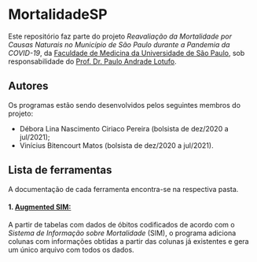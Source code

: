 # MortalidadeSP

Este repositório faz parte do projeto
*Reavaliação da Mortalidade por Causas Naturais no Município de São Paulo
durante a Pandemia da COVID-19*,
da
[Faculdade de Medicina da Universidade de São Paulo](https://www.fm.usp.br/),
sob responsabilidade do
[Prof. Dr. Paulo Andrade Lotufo](https://uspdigital.usp.br/especialistas/especialistaObter?codpub=F7A214F0B89F).


## Autores

Os programas estão sendo desenvolvidos pelos seguintes membros do projeto:

- Débora Lina Nascimento Ciriaco Pereira (bolsista de dez/2020 a jul/2021);
- Vinícius Bitencourt Matos (bolsista de dez/2020 a jul/2021).


## Lista de ferramentas

A documentação de cada ferramenta encontra-se na respectiva pasta.

#### 1. [Augmented SIM:](AugmentedSIM)

A partir de tabelas com dados de óbitos codificados de acordo com o
*Sistema de Informação sobre Mortalidade* (SIM), o programa adiciona
colunas com informações obtidas a partir das colunas já existentes
e gera um único arquivo com todos os dados.
